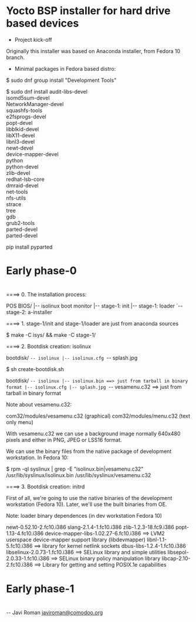 # Yocto BSP installer for hard drive based devices

- Project kick-off

Originally this installer was based on Anaconda installer, 
from Fedora 10 branch.

- Minimal packages in Fedora based distro:

$ sudo dnf group install "Development Tools"

$ sudo dnf install audit-libs-devel \
isomd5sum-devel \
NetworkManager-devel \
squashfs-tools \
e2fsprogs-devel \
popt-devel \
libblkid-devel \
libX11-devel \
libnl3-devel \
newt-devel \
device-mapper-devel \
python \
python-devel \
zlib-devel \
redhat-lsb-core \
dmraid-devel \
net-tools \
nfs-utils \
strace \
tree \
gdb \
grub2-tools \
parted-devel \
parted-devel

pip install pyparted

#
# Early phase-0
#

====> 0. The installation process:

POS BIOS/
    |-- isolinux boot monitor
    |-- stage-1: init
    |-- stage-1: loader
    `-- stage-2: a-installer

====> 1. stage-1/init and stage-1/loader are just from anaconda sources

$ make -C isys/ && make -C stage-1/

====> 2. Bootdisk creation: isolinux

bootdisk/
`-- isolinux
    |-- isolinux.cfg
    `-- splash.jpg

$ sh create-bootdisk.sh

bootdisk/
`-- isolinux
    |-- isolinux.bin ==> just from tarball in binary format
    |-- isolinux.cfg
    |-- splash.jpg
    `-- vesamenu.c32 ==> just from tarball in binary format

Note about vesamenu.c32:

com32/modules/vesamenu.c32 (graphical) 
com32/modules/menu.c32 (text only menu)

With vesamenu.c32 we can use a background image normally 640x480
pixels and either in PNG, JPEG or LSS16 format.

We can use the binary files from the native package of development workstation. In
Fedora 10:

$ rpm -ql syslinux | grep -E "isolinux.bin|vesamenu.c32" 
/usr/lib/syslinux/isolinux.bin
/usr/lib/syslinux/vesamenu.c32

====> 3. Bootdisk creation: initrd

First of all, we're going to use the native binaries of the development
workstation (Fedora 10). Later, we'll use the built binaries from OE.

Note: loader binary dependences (in dev workstation Fedora 10)

newt-0.52.10-2.fc10.i386
slang-2.1.4-1.fc10.i386
zlib-1.2.3-18.fc9.i386
popt-1.13-4.fc10.i386
device-mapper-libs-1.02.27-6.fc10.i386 ==> LVM2 userspace device-mapper support library (libdevmapper)
libnl-1.1-5.fc10.i386 ==> library for kernel netlink sockets
dbus-libs-1.2.4-1.fc10.i386
libselinux-2.0.73-1.fc10.i386 ==> SELinux library and simple utilities
libsepol-2.0.33-1.fc10.i386 ==> SELinux binary policy manipulation library
libcap-2.10-2.fc10.i386 ==> Library for getting and setting POSIX.1e capabilities


#
# Early phase-1
#


--
  Javi Roman <javiroman@comodoo.org>



